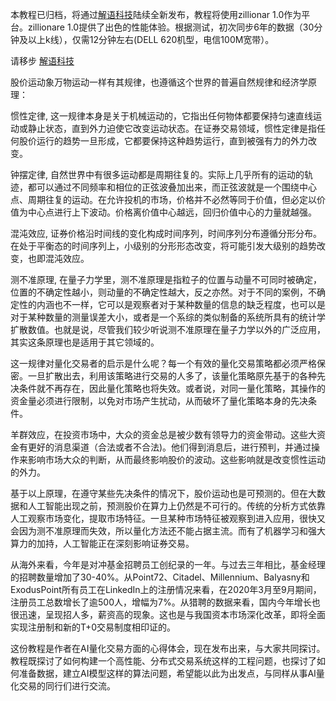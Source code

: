 
本教程已归档，将通过[解语科技](http://www.jieyu.ai)陆续全新发布，教程将使用zillionar 1.0作为平台。zillionare 1.0提供了出色的性能体验。根据测试，初次同步6年的数据（30分钟及以上k线），仅需12分钟左右(DELL 620机型，电信100M宽带）。

请移步 [解语科技](http://www.jieyu.ai)

股价运动象万物运动一样有其规律，也遵循这个世界的普遍自然规律和经济学原理：

惯性定律, 这一规律本身是关于机械运动的，它指出任何物体都要保持匀速直线运动或静止状态，直到外力迫使它改变运动状态。在证券交易领域，惯性定律是指任何股价运行的趋势一旦形成，它都要保持这种趋势运行，直到被强有力的外力改变。

钟摆定律, 自然世界中有很多运动都是周期往复的。实际上几乎所有的运动的轨迹，都可以通过不同频率和相位的正弦波叠加出来，而正弦波就是一个围绕中心点、周期往复的运动。在允许投机的市场，价格并不必然等同于价值，但必定以价值为中心点进行上下波动。价格离价值中心越远，回归价值中心的力量就越强。

混沌效应, 证券价格沿时间线的变化构成时间序列，时间序列分布遵循分形分布。在处于平衡态的时间序列上，小级别的分形形态改变，将可能引发大级别的趋势改变，也即混沌效应。

测不准原理, 在量子力学里，测不准原理是指粒子的位置与动量不可同时被确定，位置的不确定性越小，则动量的不确定性越大，反之亦然。对于不同的案例，不确定性的内涵也不一样，它可以是观察者对于某种数量的信息的缺乏程度，也可以是对于某种数量的测量误差大小，或者是一个系综的类似制备的系统所具有的统计学扩散数值。也就是说，尽管我们较少听说测不准原理在量子力学以外的广泛应用，其实这条原理也是适用于其它领域的。

这一规律对量化交易者的启示是什么呢？每一个有效的量化交易策略都必须严格保密。一旦扩散出去，利用该策略进行交易的人多了，该量化策略原先基于的各种先决条件就不再存在，因此量化策略也将失效。或者说，对同一量化策略，其操作的资金量必须进行限制，以免对市场产生扰动，从而破坏了量化策略本身的先决条件。

羊群效应，在投资市场中，大众的资金总是被少数有领导力的资金带动。这些大资金有更好的消息渠道（合法或者不合法)。他们得到消息后，进行预判，并通过操作来影响市场大众的判断，从而最终影响股价的波动。这些影响就是改变惯性运动的外力。

基于以上原理，在遵守某些先决条件的情况下，股价运动也是可预测的。但在大数据和人工智能出现之前，预测股价在算力上仍然是不可行的。传统的分析方式依靠人工观察市场变化，提取市场特征。一旦某种市场特征被观察到进入应用，很快又会因为测不准原理而失效，所以量化方法还不能占据主流。而有了机器学习和强大算力的加持，人工智能正在深刻影响证券交易。

从海外来看，今年是对冲基金招聘员工创纪录的一年。与过去三年相比，基金经理的招聘数量增加了30-40%。从Point72、Citadel、Millennium、Balyasny和ExodusPoint所有员工在LinkedIn上的注册情况来看，在2020年3月至9月期间，注册员工总数增长了逾500人，增幅为7%。从猎聘的数据来看，国内今年增长也很迅速，呈现招人多，薪资高的现象。这也是与我国资本市场深化改革，即将全面实现注册制和新的T+0交易制度相印证的。

这份教程是作者在AI量化交易方面的心得体会，现在发布出来，与大家共同探讨。教程既探讨了如何构建一个高性能、分布式交易系统这样的工程问题，也探讨了如何准备数据，建立AI模型这样的算法问题，希望能以此为出发点，与同样从事AI量化交易的同行们进行交流。


